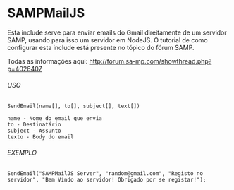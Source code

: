 # SAMPMailJS

Esta include serve para enviar emails do Gmail direitamente de um servidor SAMP, usando para isso um servidor em NodeJS. O tutorial de como configurar esta include está presente no tópico do fórum SAMP.

Todas as informações aqui: http://forum.sa-mp.com/showthread.php?p=4026407


###### USO
```
SendEmail(name[], to[], subject[], text[])

name - Nome do email que envia
to - Destinatário
subject - Assunto
texto - Body do email
```

###### EXEMPLO
```
SendEmail("SAMPMailJS Server", "random@gmail.com", "Registo no servidor", "Bem Vindo ao servidor! Obrigado por se registar!");
```
